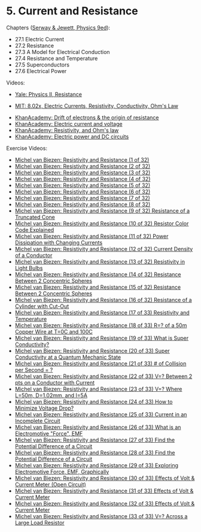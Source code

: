 # 5. Current and Resistance

Chapters ([Serway & Jewett, Physics 9ed](https://annas-archive.org/md5/076b2e7e2084a32914bcb8ca29d04f4d)):
- 27.1 Electric Current
- 27.2 Resistance
- 27.3 A Model for Electrical Conduction
- 27.4 Resistance and Temperature
- 27.5 Superconductors
- 27.6 Electrical Power

Videos:
- [Yale: Physics II, Resistance](https://www.youtube.com/watch?v=BvHqgbIVulc&list=PLD07B2225BB40E582)
<!---->
- [MIT: 8.02x, Electric Currents, Resistivity, Conductivity, Ohm's Law](https://www.youtube.com/watch?v=PJqOaHBgr30&list=PLyQSN7X0ro2314mKyUiOILaOC2hk6Pc3j)
<!---->
- [KhanAcademy: Drift of electrons & the origin of resistance](https://www.khanacademy.org/science/in-in-class-12th-physics-india/in-in-current-electricity/x51bd77206da864f3:drift-of-electrons-the-origin-of-resistance/v/drift-velocity-concept-intuition)
- [KhanAcademy: Electric current and voltage](https://www.khanacademy.org/science/in-in-class-12th-physics-india/in-in-current-electricity/in-in-electric-current-and-voltage/v/ee-current)
- [KhanAcademy: Resistivity, and Ohm's law](https://www.khanacademy.org/science/in-in-class-12th-physics-india/in-in-current-electricity/in-in-resistivity-and-ohms-law/v/circuits-part-1)
- [KhanAcademy: Electric power and DC circuits](https://www.khanacademy.org/science/in-in-class-12th-physics-india/in-in-current-electricity/in-in-electric-power-and-dc-circuits/a/circuit-introduction)

Exercise Videos:
- [Michel van Biezen: Resistivity and Resistance (1 of 32)](https://www.youtube.com/watch?v=wkBF2q0fGx4)
- [Michel van Biezen: Resistivity and Resistance (2 of 32)](https://www.youtube.com/watch?v=y3OP1gKy9do)
- [Michel van Biezen: Resistivity and Resistance (3 of 32)](https://www.youtube.com/watch?v=21BaieYts_8)
- [Michel van Biezen: Resistivity and Resistance (4 of 32)](https://www.youtube.com/watch?v=rMGEGh6PZhc)
- [Michel van Biezen: Resistivity and Resistance (5 of 32)](https://www.youtube.com/watch?v=ul0dKL1ye2Y)
- [Michel van Biezen: Resistivity and Resistance (6 of 32)](https://www.youtube.com/watch?v=Si62WNp1bUc)
- [Michel van Biezen: Resistivity and Resistance (7 of 32)](https://www.youtube.com/watch?v=V3cbPIxHpeU)
- [Michel van Biezen: Resistivity and Resistance (8 of 32)](https://www.youtube.com/watch?v=AUPK0r_IXwc)
- [Michel van Biezen: Resistivity and Resistance (9 of 32) Resistance of a Truncated Cone](https://www.youtube.com/watch?v=XDJEKeoEsbg)
- [Michel van Biezen: Resistivity and Resistance (10 of 32) Resistor Color Code Explained](https://www.youtube.com/watch?v=pnyhYYD3YNI)
- [Michel van Biezen: Resistivity and Resistance (11 of 32) Power Dissipation with Changing Currents](https://www.youtube.com/watch?v=Q7w4obXYHeI)
- [Michel van Biezen: Resistivity and Resistance (12 of 32) Current Density of a Conductor](https://www.youtube.com/watch?v=IWrrZ42dfVg)
- [Michel van Biezen: Resistivity and Resistance (13 of 32) Resistivity in Light Bulbs](https://www.youtube.com/watch?v=Nw8N7K9xzhg)
- [Michel van Biezen: Resistivity and Resistance (14 of 32) Resistance Between 2 Concentric Spheres](https://www.youtube.com/watch?v=Rr5odLTUUdM)
- [Michel van Biezen: Resistivity and Resistance (15 of 32) Resistance Between 2 Concentric Spheres](https://www.youtube.com/watch?v=iobRV3gjBFM)
- [Michel van Biezen: Resistivity and Resistance (16 of 32) Resistance of a Cylinder with Cut-Out](https://www.youtube.com/watch?v=nTZlU7PxAmM)
- [Michel van Biezen: Resistivity and Resistance (17 of 33) Resistivity and Temperature](https://www.youtube.com/watch?v=6YHdw0Wz788)
- [Michel van Biezen: Resistivity and Resistance (18 of 33) R=? of a 50m Copper Wire at T=0C and 100C](https://www.youtube.com/watch?v=SoJPNokD0Y0)
- [Michel van Biezen: Resistivity and Resistance (19 of 33) What is Super Conductivity?](https://www.youtube.com/watch?v=qDTMIb-LOb8)
- [Michel van Biezen: Resistivity and Resistance (20 of 33) Super Conductivity at a Quantum Mechanic State](https://www.youtube.com/watch?v=jM0WIOPIbeY)
- [Michel van Biezen: Resistivity and Resistance (21 of 33) # of Collision per Second = ?](https://www.youtube.com/watch?v=ZkcIdAcxn3g)
- [Michel van Biezen: Resistivity and Resistance (22 of 33) V=? Between 2 pts on a Conductor with Current](https://www.youtube.com/watch?v=Glp_DrGRbV8)
- [Michel van Biezen: Resistivity and Resistance (23 of 33) V=? Where L=50m, D=1.02mm, and I=5A](https://www.youtube.com/watch?v=TbLmNYk8Q1M)
- [Michel van Biezen: Resistivity and Resistance (24 of 33) How to Minimize Voltage Drop?](https://www.youtube.com/watch?v=yRYYp-Sv-mE)
- [Michel van Biezen: Resistivity and Resistance (25 of 33) Current in an Incomplete Circuit](https://www.youtube.com/watch?v=D-flVkMXACM)
- [Michel van Biezen: Resistivity and Resistance (26 of 33) What is an Electromotive "Force", EMF](https://www.youtube.com/watch?v=nVwr7ImNbzs)
- [Michel van Biezen: Resistivity and Resistance (27 of 33) Find the Potential Difference of a Circuit](https://www.youtube.com/watch?v=6B2KZnbB7-8)
- [Michel van Biezen: Resistivity and Resistance (28 of 33) Find the Potential Difference of a Circuit](https://www.youtube.com/watch?v=OnRhj_iBYpo)
- [Michel van Biezen: Resistivity and Resistance (29 of 33) Exploring Electromotive Force, EMF, Graphically](https://www.youtube.com/watch?v=DbVRU1K0xaQ)
- [Michel van Biezen: Resistivity and Resistance (30 of 33) Effects of Volt & Current Meter (Open Circuit)](https://www.youtube.com/watch?v=4uY0tdrcd3Y)
- [Michel van Biezen: Resistivity and Resistance (31 of 33) Effects of Volt & Current Meter](https://www.youtube.com/watch?v=nPp5jRGWz_A)
- [Michel van Biezen: Resistivity and Resistance (32 of 33) Effects of Volt & Current Meter](https://www.youtube.com/watch?v=oQcZBAz3qiE)
- [Michel van Biezen: Resistivity and Resistance (33 of 33) V=? Across a Large Load Resistor](https://www.youtube.com/watch?v=RUq1zzmGuSg)